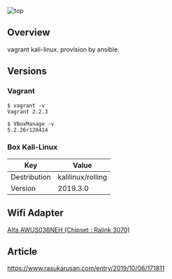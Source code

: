 ![top](https://cdn-ak.f.st-hatena.com/images/fotolife/r/rasukarusan/20191006/20191006172210.png)

## Overview

vagrant kali-linux.
provision by ansible.

## Versions

### Vagrant

```shell
$ vagrant -v
Vagrant 2.2.3

$ VBoxManage -v
5.2.26r128414
```
### Box Kali-Linux

|  Key  | Value   |
| ---- | ---- |
|  Destribution  |  kalilinux/rolling  |
|  Version       |  2019.3.0           |


## Wifi Adapter

[Alfa AWUS036NEH (Chipset : Ralink 3070)](https://www.alfa.com.tw/products_detail/10.htm)

## Article

https://www.rasukarusan.com/entry/2019/10/06/171811

